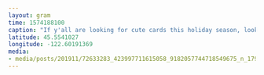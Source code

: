 ```yaml
---
layout: gram
time: 1574188100
caption: "If y'all are looking for cute cards this holiday season, look no further than @selfdrawnsuitcase.\n-\nThanks, Sarah! ❤️"
latitude: 45.5541027
longitude: -122.60191369
media:
- media/posts/201911/72633283_423997711615058_9182057744718549675_n_17915789827364703.jpg
---
```

